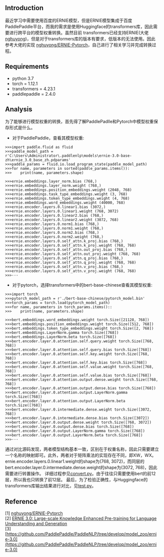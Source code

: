 ## Introduction

最近学习中需要使用百度的ERNIE模型，但是ERNIE模型集成于百度PaddlePaddle平台，而我的需求是使用Huggingface的transformers库，因此需要进行跨平台的模型权重转换。虽然目前
transformers已经支持ERNIE(大佬[nghuyong](https://huggingface.co/nghuyong))，但是对于transformers库的版本有要求，低版本的无法使用。因此参考大佬的实现
[nghuyong/ERNIE-Pytorch](https://arxiv.org/abs/1909.07755)，自己进行了相关学习并完成转换过程。

## Requirements

* python 3.7
* torch = 1.12.1
* transformers = 4.23.1
* paddlepaddle = 2.4.0

## Analysis

为了能够进行模型权重的转换，首先得了解PaddlePadlle和Pytorch中模型权重保存形式是什么。  

* 对于PaddlePaddle，查看其模型权重: 
```
>>>import paddle.fluid as fluid
>>>paddle_model_path = r'C:\Users\Administrator\.paddlenlp\models\ernie-3.0-base-zh\ernie_3.0_base_zh.pdparams'
>>>paddle_params = fluid.io.load_program_state(paddle_model_path)
>>>for name, parameters in sorted(paddle_params.items()):
>>>    print(name, parameters.shape)

>>>ernie.embeddings.layer_norm.bias (768,)
>>>ernie.embeddings.layer_norm.weight (768,)
>>>ernie.embeddings.position_embeddings.weight (2048, 768)
>>>ernie.embeddings.task_type_embeddings.weight (3, 768)
>>>ernie.embeddings.token_type_embeddings.weight (4, 768)
>>>ernie.embeddings.word_embeddings.weight (40000, 768)
>>>ernie.encoder.layers.0.linear1.bias (3072,)
>>>ernie.encoder.layers.0.linear1.weight (768, 3072)
>>>ernie.encoder.layers.0.linear2.bias (768,)
>>>ernie.encoder.layers.0.linear2.weight (3072, 768)
>>>ernie.encoder.layers.0.norm1.bias (768,)
>>>ernie.encoder.layers.0.norm1.weight (768,)
>>>ernie.encoder.layers.0.norm2.bias (768,)
>>>ernie.encoder.layers.0.norm2.weight (768,)
>>>ernie.encoder.layers.0.self_attn.k_proj.bias (768,)
>>>ernie.encoder.layers.0.self_attn.k_proj.weight (768, 768)
>>>ernie.encoder.layers.0.self_attn.out_proj.bias (768,)
>>>ernie.encoder.layers.0.self_attn.out_proj.weight (768, 768)
>>>ernie.encoder.layers.0.self_attn.q_proj.bias (768,)
>>>ernie.encoder.layers.0.self_attn.q_proj.weight (768, 768)
>>>ernie.encoder.layers.0.self_attn.v_proj.bias (768,)
>>>ernie.encoder.layers.0.self_attn.v_proj.weight (768, 768)
>>>···
 ```
 
 * 对于pytorch，选择transformers中的bert-base-chinese查看其模型权重: 
```
>>>import torch
>>>pytorch_model_path = r'./bert-base-chinese/pytorch_model.bin'
>>>torch_params = torch.load(pytorch_model_path)
>>>for name, parameters in torch_params.items()::
>>>    print(name, parameters.shape)

>>>bert.embeddings.word_embeddings.weight torch.Size([21128, 768])
>>>bert.embeddings.position_embeddings.weight torch.Size([512, 768])
>>>bert.embeddings.token_type_embeddings.weight torch.Size([2, 768])
>>>bert.embeddings.LayerNorm.gamma torch.Size([768])
>>>bert.embeddings.LayerNorm.beta torch.Size([768])
>>>bert.encoder.layer.0.attention.self.query.weight torch.Size([768, 768])
>>>bert.encoder.layer.0.attention.self.query.bias torch.Size([768])
>>>bert.encoder.layer.0.attention.self.key.weight torch.Size([768, 768])
>>>bert.encoder.layer.0.attention.self.key.bias torch.Size([768])
>>>bert.encoder.layer.0.attention.self.value.weight torch.Size([768, 768])
>>>bert.encoder.layer.0.attention.self.value.bias torch.Size([768])
>>>bert.encoder.layer.0.attention.output.dense.weight torch.Size([768, 768])
>>>bert.encoder.layer.0.attention.output.dense.bias torch.Size([768])
>>>bert.encoder.layer.0.attention.output.LayerNorm.gamma torch.Size([768])
>>>bert.encoder.layer.0.attention.output.LayerNorm.beta torch.Size([768])
>>>bert.encoder.layer.0.intermediate.dense.weight torch.Size([3072, 768])
>>>bert.encoder.layer.0.intermediate.dense.bias torch.Size([3072])
>>>bert.encoder.layer.0.output.dense.weight torch.Size([768, 3072])
>>>bert.encoder.layer.0.output.dense.bias torch.Size([768])
>>>bert.encoder.layer.0.output.LayerNorm.gamma torch.Size([768])
>>>bert.encoder.layer.0.output.LayerNorm.beta torch.Size([768])
>>>···
 ```
通过对比源码发现，两者模型结构基本一致，区别在于权重名称，因此只需要建立一个名称的映射即可。此外，两者对于矩阵乘法的实现存在不同，即XW，WX。
ernie.encoder.layers.0.linear1.weight的shape为(768, 3072)，而同层的bert.encoder.layer.0.intermediate.dense.weight的shape为(3072, 768)，因此需要进行转置操作。
详细过程参见[convert.py](https://github.com/lisj1211/NLP/blob/main/ERNIE_to_Pytorch/convert.py)。由于往往只需要使用bert的前12层，所以我也只转换了前12层。
最后，为了检验正确性，与Huggingface的transformers库输出结果进行对比，见[test.py](https://github.com/lisj1211/NLP/blob/main/ERNIE_to_Pytorch/test.py)。

## Reference
[1] [nghuyong/ERNIE-Pytorch](https://arxiv.org/abs/1909.07755)  
[2] [ERNIE 3.0: Large-scale Knowledge Enhanced Pre-training for Language Understanding and Generation](https://arxiv.org/abs/2107.02137)  
[3] [https://github.com/PaddlePaddle/PaddleNLP/tree/develop/model_zoo/ernie-3.0](https://github.com/PaddlePaddle/PaddleNLP/tree/develop/model_zoo/ernie-3.0)
